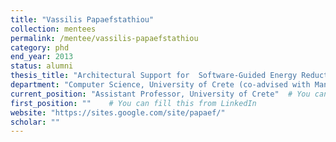 ```yaml
---
title: "Vassilis Papaefstathiou"
collection: mentees
permalink: /mentee/vassilis-papaefstathiou
category: phd
end_year: 2013
status: alumni
thesis_title: "Architectural Support for  Software-Guided Energy Reduction of Manycore Communication"
department: "Computer Science, University of Crete (co-advised with Manolis Katevenis)"
current_position: "Assistant Professor, University of Crete"  # You can fill this from LinkedIn
first_position: ""    # You can fill this from LinkedIn
website: "https://sites.google.com/site/papaef/"
scholar: ""
---
```


